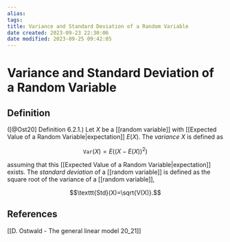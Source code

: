 ```yaml
---
alias: 
tags: 
title: Variance and Standard Deviation of a Random Variable
date created: 2023-09-23 22:30:06
date modified: 2023-09-25 09:42:05
---
```


# Variance and Standard Deviation of a Random Variable

## Definition

([@Ost20] Definition 6.2.1.) Let $X$ be a [[random variable]] with [[Expected Value of a Random Variable|expectation]] $E(X)$. The _variance_ $X$ is defined as

$$\texttt{Var}(X)=E((X-E(X))^2)$$

assuming that this [[Expected Value of a Random Variable|expectation]] exists. The _standard deviation_ of a [[random variable]] is defined as the square root of the variance of a [[random variable]],

$$\texttt{Std}(X)=\sqrt{V(X)}.$$

## References

[[D. Ostwald - The general linear model 20_21]]